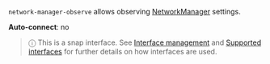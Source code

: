 `network-manager-observe` allows observing [NetworkManager](https://docs.ubuntu.com/core/en/stacks/network/network-manager/docs/) settings.

**Auto-connect**: no

> ⓘ  This is a snap interface. See [Interface management](/t/interface-management/6154) and [Supported interfaces](/t/supported-interfaces/7744) for further details on how interfaces are used.